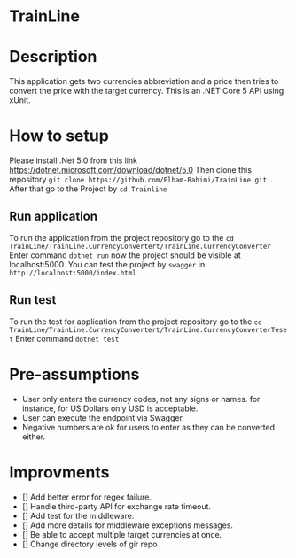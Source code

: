 # TrainLine
 
# Description
 This application gets two currencies abbreviation and a price then tries to convert the price with the target currency.
 This is an .NET Core 5 API using xUnit.
# How to setup 
  Please install .Net 5.0 from this link https://dotnet.microsoft.com/download/dotnet/5.0
  Then clone this repository `git clone https://github.com/Elham-Rahimi/TrainLine.git `.
  After that go to the Project by `cd Trainline`
## Run application
   To run the application from the project repository go to the `cd TrainLine/TrainLine.CurrencyConvertert/TrainLine.CurrencyConverter`
   Enter command `dotnet run` now the project should be visible at localhost:5000. 
   You can test the project by `swagger` in `http://localhost:5000/index.html`
## Run test
   To run the test for application from the project repository go to the 
	`cd TrainLine/TrainLine.CurrencyConvertert/TrainLine.CurrencyConverterTeset`
   Enter command `dotnet test`
# Pre-assumptions
- User only enters the currency codes, not any signs or names. for instance, for US Dollars only USD is acceptable.
- User can execute the endpoint via Swagger.
- Negative numbers are ok for users to enter as they can be converted either.

# Improvments
- [] Add better error for regex failure. 
- [] Handle third-party API for exchange rate timeout.
- [] Add test for the middleware.
- [] Add more details for middleware exceptions messages. 
- [] Be able to accept multiple target currencies at once.
- [] Change directory levels of gir repo
